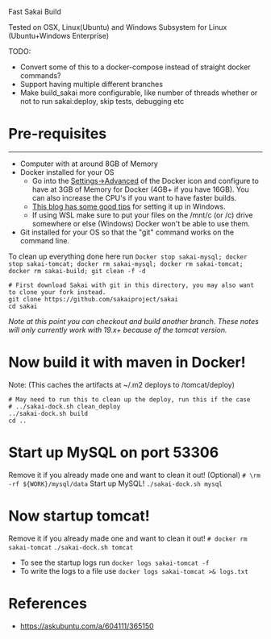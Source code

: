 Fast Sakai Build

Tested on OSX, Linux(Ubuntu) and Windows Subsystem for Linux (Ubuntu+Windows Enterprise)

TODO: 
* Convert some of this to a docker-compose instead of straight docker commands?
* Support having multiple different branches
* Make build_sakai more configurable, like number of threads whether or not to run sakai:deploy, skip tests, debugging etc

# Pre-requisites
--------------
* Computer with at around 8GB of Memory
* Docker installed for your OS
  * Go into the [Settings->Advanced](https://stackoverflow.com/a/44533437/3708872) of the Docker icon and configure to have at 3GB of Memory for Docker (4GB+ if you have 16GB). You can also increase the CPU's if you want to have faster builds.
  * [This blog has some good tips](https://nickjanetakis.com/blog/setting-up-docker-for-windows-and-wsl-to-work-flawlessly) for setting it up in Windows.
  * If using WSL make sure to put your files on the /mnt/c (or /c) drive somewhere or else (Windows) Docker won't be able to use them.
* Git installed for your OS so that the "git" command works on the command line.

To clean up everything done here run
`Docker stop sakai-mysql; docker stop sakai-tomcat; docker rm sakai-mysql; docker rm sakai-tomcat; docker rm sakai-build; git clean -f -d`

```
# First download Sakai with git in this directory, you may also want to clone your fork instead.
git clone https://github.com/sakaiproject/sakai
cd sakai
```

*Note at this point you can checkout and build another branch. These notes will only currently work with 19.x+ because of the tomcat version.*

# Now build it with maven in Docker! 
Note: (This caches the artifacts at ~/.m2 deploys to /tomcat/deploy)

```
# May need to run this to clean up the deploy, run this if the case
# ../sakai-dock.sh clean_deploy
../sakai-dock.sh build
cd ..
```

# Start up MySQL on port 53306
Remove it if you already made one and want to clean it out! (Optional)
`# \rm -rf ${WORK}/mysql/data`
Start up MySQL!
`./sakai-dock.sh mysql`

# Now startup tomcat!
Remove it if you already made one and want to clean it out!
`# docker rm sakai-tomcat`
`./sakai-dock.sh tomcat`

* To see the startup logs run 
`docker logs sakai-tomcat -f`
* To write the logs to a file use
`docker logs sakai-tomcat >& logs.txt`

# References
* https://askubuntu.com/a/604111/365150
